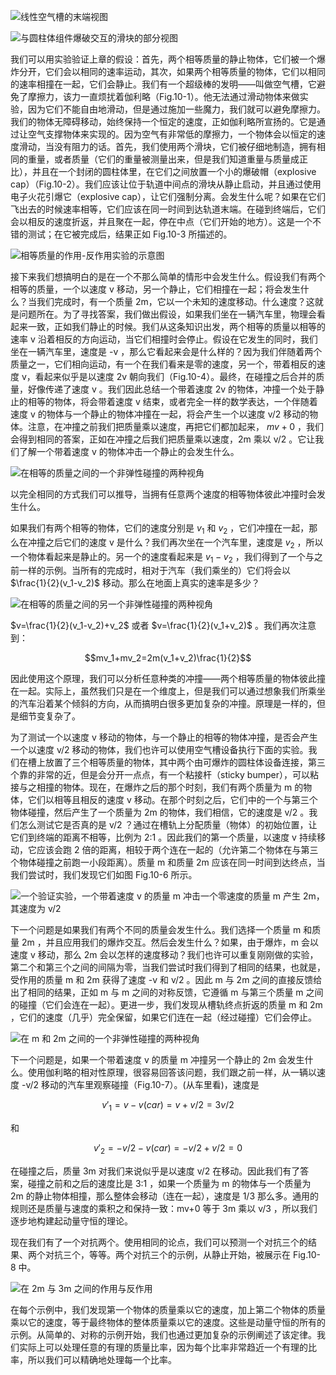 ![线性空气槽的末端视图](/assets/volume-1/fig-10-1.png)

![与圆柱体组件爆破交互的滑块的部分视图](/assets/volume-1/fig-10-2.png)

我们可以用实验验证上章的假设：首先，两个相等质量的静止物体，它们被一个爆炸分开，它们会以相同的速率运动，其次，如果两个相等质量的物体，它们以相同的速率相撞在一起，它们会静止。我们有一个超级棒的发明——叫做空气槽，它避免了摩擦力，该力一直烦扰着伽利略（Fig.10-1）。他无法通过滑动物体来做实验，因为它们不能自由地滑动，但是通过施加一些魔力，我们就可以避免摩擦力。我们的物体无障碍移动，始终保持一个恒定的速度，正如伽利略所宣扬的。它是通过让空气支撑物体来实现的。因为空气有非常低的摩擦力，一个物体会以恒定的速度滑动，当没有阻力的话。首先，我们使用两个滑块，它们被仔细地制造，拥有相同的重量，或者质量（它们的重量被测量出来，但是我们知道重量与质量成正比），并且在一个封闭的圆柱体里，在它们之间放置一个小的爆破帽（explosive cap）（Fig.10-2）。我们应该让位于轨道中间点的滑块从静止启动，并且通过使用电子火花引爆它（explosive cap），让它们强制分离。会发生什么呢？如果在它们飞出去的时候速率相等，它们应该在同一时间到达轨道末端。在碰到终端后，它们会以相反的速度折返，并且聚在一起，停在中点（它们开始的地方）。这是一个不错的测试；在它被完成后，结果正如 Fig.10-3 所描述的。

![相等质量的作用-反作用实验的示意图](/assets/volume-1/fig-10-3.png)

接下来我们想搞明白的是在一个不那么简单的情形中会发生什么。假设我们有两个相等的质量，一个以速度 v 移动，另一个静止，它们相撞在一起；将会发生什么？当我们完成时，有一个质量 2m，它以一个未知的速度移动。什么速度？这就是问题所在。为了寻找答案，我们做出假设，如果我们坐在一辆汽车里，物理会看起来一致，正如我们静止的时候。我们从这条知识出发，两个相等的质量以相等的速率 v 沿着相反的方向运动，当它们相撞时会停止。假设在它发生的同时，我们坐在一辆汽车里，速度是 -v ，那么它看起来会是什么样的？因为我们伴随着两个质量之一，它们相向运动，有一个在我们看来是零的速度，另一个，带着相反的速度 v，看起来似乎是以速度 2v 朝向我们（Fig.10-4）。最终，在碰撞之后合并的质量，好像传递了速度 v 。我们因此总结一个带着速度 2v 的物体，冲撞一个处于静止的相等的物体，将会带着速度 v 结束，或者完全一样的数学表达，一个伴随着速度 v 的物体与一个静止的物体冲撞在一起，将会产生一个以速度 v/2 移动的物体。注意，在冲撞之前我们把质量乘以速度，再把它们都加起来， $mv+0$ ，我们会得到相同的答案，正如在冲撞之后我们把质量乘以速度，2m 乘以 v/2 。它让我们了解一个带着速度 v 的物体冲击一个静止的会发生什么。

![在相等的质量之间的一个非弹性碰撞的两种视角](/assets/volume-1/fig-10-4.png)

以完全相同的方式我们可以推导，当拥有任意两个速度的相等物体彼此冲撞时会发生什么。

如果我们有两个相等的物体，它们的速度分别是 $v_1$ 和 $v_2$ ，它们冲撞在一起，那么在冲撞之后它们的速度 v 是什么？我们再次坐在一个汽车里，速度是 $v_2$ ，所以一个物体看起来是静止的。另一个的速度看起来是 $v_1-v_2$ ，我们得到了一个与之前一样的示例。当所有的完成时，相对于汽车（我们乘坐的）它们将会以 $\frac{1}{2}(v_1-v_2)$ 移动。那么在地面上真实的速率是多少？

![在相等的质量之间的另一个非弹性碰撞的两种视角](/assets/volume-1/fig-10-5.png)

$v=\frac{1}{2}(v_1-v_2)+v_2$ 或者 $v=\frac{1}{2}(v_1+v_2)$ 。我们再次注意到：

$$mv_1+mv_2=2m(v_1+v_2)\frac{1}{2}$$

因此使用这个原理，我们可以分析任意种类的冲撞——两个相等质量的物体彼此撞在一起。实际上，虽然我们只是在一个维度上，但是我们可以通过想象我们所乘坐的汽车沿着某个倾斜的方向，从而搞明白很多更加复杂的冲撞。原理是一样的，但是细节变复杂了。

为了测试一个以速度 v 移动的物体，与一个静止的相等的物体冲撞，是否会产生一个以速度 v/2 移动的物体，我们也许可以使用空气槽设备执行下面的实验。我们在槽上放置了三个相等质量的物体，其中两个由可爆炸的圆柱体设备连接，第三个靠的非常的近，但是会分开一点点，有一个粘接杆（sticky bumper），可以粘接与之相撞的物体。现在，在爆炸之后的那个时刻，我们有两个质量为 m 的物体，它们以相等且相反的速度 v 移动。在那个时刻之后，它们中的一个与第三个物体碰撞，然后产生了一个质量为 2m 的物体，我们相信，它的速度是 v/2 。我们怎么测试它是否真的是 v/2 ？通过在槽轨上分配质量（物体）的初始位置，让它们到终端的距离不相等，比例为 2:1 。因此我们的第一个质量，以速度 v 持续移动，它应该会跑 2 倍的距离，相较于两个连在一起的（允许第二个物体在与第三个物体碰撞之前跑一小段距离）。质量 m 和质量 2m 应该在同一时间到达终点，当我们尝试时，我们发现它们如图 Fig.10-6 所示。

![一个验证实验，一个带着速度 v 的质量 m 冲击一个零速度的质量 m 产生 2m，其速度为 v/2](/assets/volume-1/fig-10-6.png)

下一个问题是如果我们有两个不同的质量会发生什么。我们选择一个质量 m 和质量 2m ，并且应用我们的爆炸交互。然后会发生什么？如果，由于爆炸，m 会以速度 v 移动，那么 2m 会以怎样的速度移动？我们也许可以重复刚刚做的实验，第二个和第三个之间的间隔为零，当我们尝试时我们得到了相同的结果，也就是，受作用的质量 m 和 2m 获得了速度 -v 和 v/2 。因此 m 与 2m 之间的直接反馈给出了相同的结果，正如 m 与 m 之间的对称反馈，它遵循 m 与第三个质量 m 之间的碰撞（它们会连在一起）。更进一步，我们发现从槽轨终点折返的质量 m 和 2m ，它们的速度（几乎）完全保留，如果它们连在一起（经过碰撞）它们会停止。

![在 m 和 2m 之间的一个非弹性碰撞的两种视角](/assets/volume-1/fig-10-7.png)

下一个问题是，如果一个带着速度 v 的质量 m 冲撞另一个静止的 2m 会发生什么。使用伽利略的相对性原理，很容易回答该问题，我们跟之前一样，从一辆以速度 -v/2 移动的汽车里观察碰撞（Fig.10-7）。(从车里看)，速度是

$$v'_1=v-v(car)=v+v/2=3v/2$$

和

$$v'_2=-v/2-v(car)=-v/2+v/2=0$$

在碰撞之后，质量 3m 对我们来说似乎是以速度 v/2 在移动。因此我们有了答案，碰撞之前和之后的速度比是 3:1 ，如果一个质量为 m 的物体与一个质量为 2m 的静止物体相撞，那么整体会移动（连在一起），速度是 1/3 那么多。通用的规则还是质量与速度的乘积之和保持一致：mv+0 等于 3m 乘以 v/3 ，所以我们逐步地构建起动量守恒的理论。

现在我们有了一个对抗两个。使用相同的论点，我们可以预测一个对抗三个的结果、两个对抗三个，等等。两个对抗三个的示例，从静止开始，被展示在 Fig.10-8 中。

![在 2m 与 3m 之间的作用与反作用](/assets/volume-1/fig-10-8.png)

在每个示例中，我们发现第一个物体的质量乘以它的速度，加上第二个物体的质量乘以它的速度，等于最终物体的整体质量乘以它的速度。这些是动量守恒的所有的示例。从简单的、对称的示例开始，我们也通过更加复杂的示例阐述了该定律。我们实际上可以处理任意的有理的质量比率，因为每个比率非常趋近一个有理的比率，所以我们可以精确地处理每一个比率。
